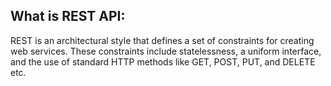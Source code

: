 ## What is REST API:
REST is an architectural style that defines a set of constraints for creating web services. These constraints include statelessness, a uniform interface, and the use of standard HTTP methods like GET, POST, PUT, and DELETE etc.


